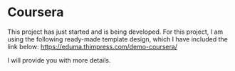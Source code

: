 # Coursera
This project has just started and is being developed.
For this project, I am using the following ready-made template design, which I have included the link below:
https://eduma.thimpress.com/demo-coursera/

I will provide you with more details.
